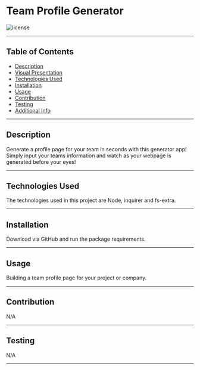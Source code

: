 # Team Profile Generator

  ![license](https://img.shields.io/badge/license-MIT-blue)

***
  ## Table of Contents
  - [Description](#description)
  - [Visual Presentation](#visual-presentation)
  - [Technologies Used](#technologies-used)
  - [Installation](#installation)
  - [Usage](#usage)
  - [Contribution](#contribution)
  - [Testing](#testing)
  - [Additional Info](#additional-info)

***
  ## Description
  Generate a profile page for your team in seconds with this generator app! Simply input your teams information and watch as your webpage is generated before your eyes!

***
  ## Technologies Used

The technologies used in this project are Node, inquirer and fs-extra.

***
  ## Installation
  Download via GitHub and run the package requirements.

***
  ## Usage
  Building a team profile page for your project or company.

***
  ## Contribution
  N/A

***
  ## Testing
  N/A

***

